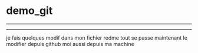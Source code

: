 # demo_git
----------
----------
je fais quelques modif dans mon fichier redme
tout se passe 
maintenant le modifier depuis github
moi aussi depuis ma machine
